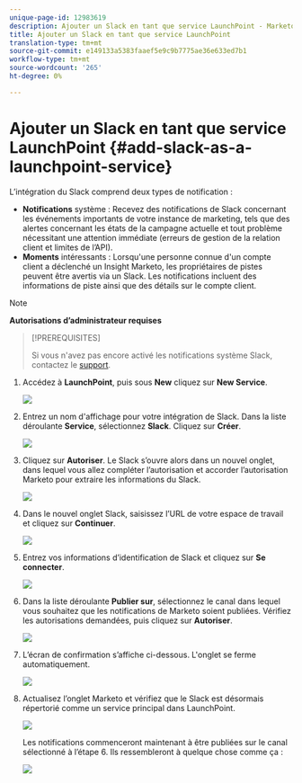 ```yaml
---
unique-page-id: 12983619
description: Ajouter un Slack en tant que service LaunchPoint - Marketo Docs - Documentation sur le produit
title: Ajouter un Slack en tant que service LaunchPoint
translation-type: tm+mt
source-git-commit: e149133a5383faaef5e9c9b7775ae36e633ed7b1
workflow-type: tm+mt
source-wordcount: '265'
ht-degree: 0%

---
```



# Ajouter un Slack en tant que service LaunchPoint {#add-slack-as-a-launchpoint-service}

L’intégration du Slack comprend deux types de notification :

* **Notifications** système : Recevez des notifications de Slack concernant les événements importants de votre instance de marketing, tels que des alertes concernant les états de la campagne actuelle et tout problème nécessitant une attention immédiate (erreurs de gestion de la relation client et limites de l’API).
* **Moments** intéressants : Lorsqu&#39;une personne connue d&#39;un compte client a déclenché un Insight Marketo, les propriétaires de pistes peuvent être avertis via un Slack. Les notifications incluent des informations de piste ainsi que des détails sur le compte client.

>[!NOTE]
>
>**Autorisations d’administrateur requises**

>[!PREREQUISITES]
>
>Si vous n&#39;avez pas encore activé les notifications système Slack, contactez le [support](http://docs.marketo.com/cdn-cgi/l/email-protection#1d6e686d6d726f695d707c6f76786972337e7270).

1. Accédez à **LaunchPoint**, puis sous **New** cliquez sur **New Service**.

   ![](assets/image2017-11-27-14-3a13-3a18.png)

1. Entrez un nom d&#39;affichage pour votre intégration de Slack. Dans la liste déroulante **Service**, sélectionnez **Slack**. Cliquez sur **Créer**.

   ![](assets/image2017-11-27-15-3a54-3a11.png)

1. Cliquez sur **Autoriser**. Le Slack s’ouvre alors dans un nouvel onglet, dans lequel vous allez compléter l’autorisation et accorder l’autorisation Marketo pour extraire les informations du Slack.

   ![](assets/image2017-11-27-14-3a16-3a6.png)

1. Dans le nouvel onglet Slack, saisissez l’URL de votre espace de travail et cliquez sur **Continuer**.

   ![](assets/image2017-11-27-15-3a1-3a29.png)

1. Entrez vos informations d’identification de Slack et cliquez sur **Se connecter**.

   ![](assets/image2017-11-27-15-3a1-3a3.png)

1. Dans la liste déroulante **Publier sur**, sélectionnez le canal dans lequel vous souhaitez que les notifications de Marketo soient publiées. Vérifiez les autorisations demandées, puis cliquez sur **Autoriser**.

   ![](assets/image2018-1-9-13-3a21-3a50.png)

1. L’écran de confirmation s’affiche ci-dessous. L&#39;onglet se ferme automatiquement.

   ![](assets/image2017-11-27-15-3a51-3a57.png)

1. Actualisez l’onglet Marketo et vérifiez que le Slack est désormais répertorié comme un service principal dans LaunchPoint.

   ![](assets/image2017-11-27-15-3a55-3a37.png)

   Les notifications commenceront maintenant à être publiées sur le canal sélectionné à l’étape 6. Ils ressembleront à quelque chose comme ça :

   ![](assets/samplenotification.png)

